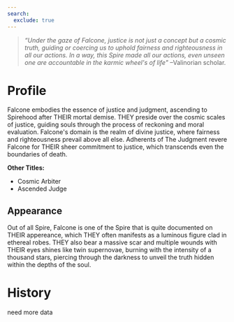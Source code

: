```yaml
---
search:
  exclude: true
---
```


> *“Under the gaze of Falcone, justice is not just a concept but a cosmic truth, guiding or coercing us to uphold fairness and righteousness in all our actions. In a way, this Spire made all our actions, even unseen one are accountable in the karmic wheel's of life"* –Valinorian scholar.

# Profile

Falcone embodies the essence of justice and judgment, ascending to Spirehood after THEIR mortal demise. THEY preside over the cosmic scales of justice, guiding souls through the process of reckoning and moral evaluation. Falcone's domain is the realm of divine justice, where fairness and righteousness prevail above all else. Adherents of The Judgment revere Falcone for THEIR sheer commitment to justice, which transcends even the boundaries of death.

**Other Titles:**

- Cosmic Arbiter
- Ascended Judge

## Appearance

Out of all Spire, Falcone is one of the Spire that is quite documented on THEIR appereance, which THEY often manifests as a luminous figure clad in ethereal robes. THEY also bear a massive scar and multiple wounds with THEIR eyes shines like twin supernovae, burning with the intensity of a thousand stars, piercing through the darkness to unveil the truth hidden within the depths of the soul.

# History

need more data